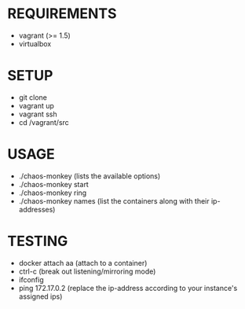 # REQUIREMENTS

  - vagrant (>= 1.5)
  - virtualbox

# SETUP

  - git clone 
  - vagrant up
  - vagrant ssh
  - cd /vagrant/src

# USAGE

  - ./chaos-monkey
  	(lists the available options)
  - ./chaos-monkey start
  - ./chaos-monkey ring
  - ./chaos-monkey names
   (list the containers along with their ip-addresses)

# TESTING

  - docker attach aa
  (attach to a container)
  - ctrl-c
  (break out listening/mirroring mode)
  - ifconfig
  - ping 172.17.0.2
  (replace the ip-address according to your instance's assigned ips)
